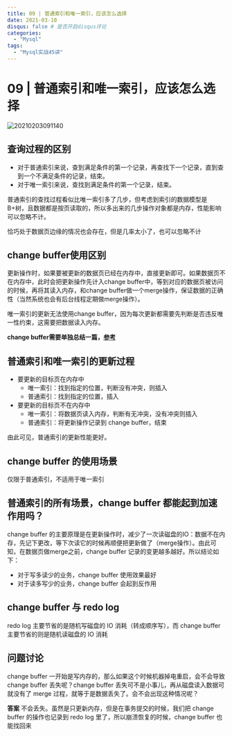 ```yaml
---
title: 09 | 普通索引和唯一索引，应该怎么选择
date: 2021-03-10
disqus: false # 是否开启disqus评论
categories:
  - "Mysql"
tags:
  - "Mysql实战45讲"
---
```


<!--more-->

# 09 | 普通索引和唯一索引，应该怎么选择

![20210203091140](http://pic.zero-tt.top/note/20210203091140.png)

## 查询过程的区别
* 对于普通索引来说，查到满足条件的第一个记录，再查找下一个记录，直到查到一个不满足条件的记录，结束。
* 对于唯一索引来说，查找到满足条件的第一个记录，结束。

普通索引的查找过程看似比唯一索引多了几步，但考虑到索引的数据模型是B+树，且数据都是按页读取的，所以多出来的几步操作对象都是内存，性能影响可以忽略不计。

恰巧处于数据页边缘的情况也会存在，但是几率太小了，也可以忽略不计

## change buffer使用区别
更新操作时，如果要被更新的数据页已经在内存中，直接更新即可。如果数据页不在内存中，此时会把更新操作先计入change buffer中，等到对应的数据页被访问的时候，再将其读入内存，和change buffer做一个merge操作，保证数据的正确性（当然系统也会有后台线程定期做merge操作）。

唯一索引的更新无法使用change buffer，因为每次更新都需要先判断是否违反唯一性约束，这需要把数据读入内存。

**change buffer需要单独总结一篇，[参考](https://juejin.cn/post/6844903875271475213)**

## 普通索引和唯一索引的更新过程
* 要更新的目标页在内存中
    * 唯一索引：找到指定的位置，判断没有冲突，则插入
    * 普通索引：找到指定的位置，插入
* 要更新的目标页不在内存中
    * 唯一索引：将数据页读入内存，判断有无冲突，没有冲突则插入
    * 普通索引：将更新操作记录到 change buffer，结束

由此可见，普通索引的更新性能更好。

## change buffer 的使用场景
仅限于普通索引，不适用于唯一索引

## 普通索引的所有场景，change buffer 都能起到加速作用吗？
change buffer 的主要原理是在更新操作时，减少了一次读磁盘的IO：数据不在内存，先记下更改，等下次读它的时候再顺便把更新做了（merge操作）。由此可知，在数据页做merge之前，change buffer 记录的变更越多越好。所以结论如下：
* 对于写多读少的业务，change buffer 使用效果最好
* 对于读多写少的业务，change buffer 会起到反作用

## change buffer 与 redo log
redo log 主要节省的是随机写磁盘的 IO 消耗（转成顺序写），而 change buffer 主要节省的则是随机读磁盘的 IO 消耗

## 问题讨论
change buffer 一开始是写内存的，那么如果这个时候机器掉电重启，会不会导致 change buffer 丢失呢？change buffer 丢失可不是小事儿，再从磁盘读入数据可就没有了 merge 过程，就等于是数据丢失了。会不会出现这种情况呢？

**答案**
不会丢失。虽然是只更新内存，但是在事务提交的时候，我们把 change buffer 的操作也记录到 redo log 里了，所以崩溃恢复的时候，change buffer 也能找回来
